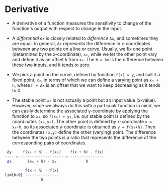 # Derivative

* A derivative of a function measures the sensitivity to change of the function's output with respect to change in the input.

* A *differential* `dx` is closely related to *difference* `Δx`, and sometimes they are equal. In general, `Δx` represents the difference in x-coordinates between any two points on a line or curve. Usually, we fix one point (determined by the x-coordinate), `x₀`, while we let the other point vary and define it as an offset `h` from `x₀`. The `h = Δx` is the difference between these two inputs, and it tends to zero.

* We pick a point on the curve, defined by function `f(x) = y`, and call it a fixed point, `x₀`, in terms of which we can define a varying point as `x₀ + h`, where `h = Δx` is an offset that we want to keep decreasing as it tends to 0. 

* The stable point `x₀` is not actually a point but an input value (x-value). However, since we always do this with a particualr function in mind, we can easily determine the associated y-coordinate by applying the function to `x₀`, so `f(x₀) = y₀`, i.e. our stable point is defined by the coordinates `(x₀,y₀)`. The other point is defined by x-coordinate `x = x₀+h`, so its associated y-coordinate is obtained as `y = f(x₀+h)`. Then the coordinates `(x,y)` define the other (varying) point. The difference between the two points is a ratio that represents the difference of the corresponding pairs of coordinates.


```js
 Δy     f(x₀ + h) - f(x₀)    f(x + h) - f(x)
---- = ------------------- = ---------------
 Δx       (x₀ + h) - x₀             h

         f(x + h) - f(x)
lim{h→0} ---------------
                h
```
